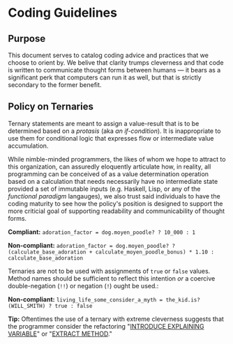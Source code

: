# Coding Guidelines

## Purpose

This document serves to catalog coding advice and practices that we choose to orient by.  We belive that clarity 
trumps cleverness and that code is written to communicate thought forms between humans &mdash; it bears as a
significant perk that computers can run it as well, but that is strictly secondary to the former benefit.

## Policy on Ternaries

Ternary statements are meant to assign a value-result that is to be determined based on a _protasis_ (aka _an 
if-condition_).  It is inappropriate to use them for conditional logic that expresses flow or intermediate value 
accumulation.  

While nimble-minded programmers, the likes of whom we hope to attract to this organization, can assuredly eloquently articulate how, in reality, all programming can be conceived of as a value determination operation based on a calculation that needs necessarily have no intermediate state provided a set of immutable inputs (e.g. Haskell, Lisp, or any of the _functional paradigm_ langauges), we also trust said individuals to have the coding maturity to see how the policy's position is designed to support the more criticial goal of supporting readability and communicability of thought forms.  

**Compliant:**  `adoration_factor = dog.moyen_poodle? ? 10_000 : 1`

**Non-compliant:** `adoration_factor = dog.moyen_poodle? ? (calculate_base_adoration + calculate_moyen_poodle_bonus) * 1.10 : calculate_base_adoration`

Ternaries are not to be used with assignments of `true` or `false` values.  Method names should be sufficient to reflect this intention *or* a coercive double-negation (`!!`) or negation (`!`) ought be used.:

**Non-compliant:** `living_life_some_consider_a_myth = the_kid.is?(WILL_SMITH) ? true : false`

**Tip:** Oftentimes the use of a ternary with extreme cleverness suggests that the programmer consider the refactoring "[INTRODUCE EXPLAINING VARIABLE](https://sourcemaking.com/refactoring/extract-variable)" or "[EXTRACT METHOD](https://sourcemaking.com/refactoring/extract-method)."

